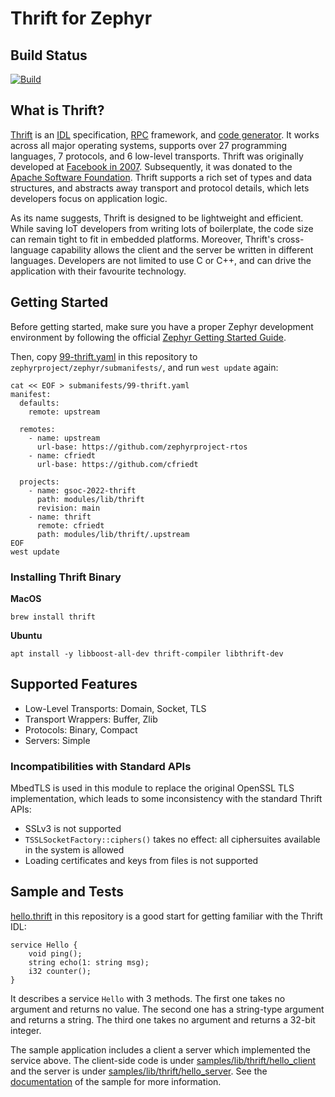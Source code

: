 # Thrift for Zephyr

## Build Status

[![Build](https://github.com/zephyrproject-rtos/gsoc-2022-thrift/actions/workflows/build.yml/badge.svg)](https://github.com/zephyrproject-rtos/gsoc-2022-thrift/actions)

## What is Thrift?

[Thrift](https://github.com/apache/thrift) is an [IDL](https://en.wikipedia.org/wiki/Interface_description_language) specification, [RPC](https://en.wikipedia.org/wiki/Remote_procedure_call) framework, and [code generator](https://en.wikipedia.org/wiki/Automatic_programming). It works across all major operating systems, supports over 27 programming languages, 7 protocols, and 6 low-level transports. Thrift was originally developed at [Facebook in 2007](https://thrift.apache.org/static/files/thrift-20070401.pdf). Subsequently, it was donated to the [Apache Software Foundation](https://www.apache.org/). Thrift supports a rich set of types and data structures, and abstracts away transport and protocol details, which lets developers focus on application logic.

As its name suggests, Thrift is designed to be lightweight and efficient. While saving IoT developers from writing lots of boilerplate, the code size can remain tight to fit in embedded platforms. Moreover, Thrift's cross-language capability allows the client and the server be written in different languages. Developers are not limited to use C or C++, and can drive the application with their favourite technology.

## Getting Started

Before getting started, make sure you have a proper Zephyr development
environment by following the official
[Zephyr Getting Started Guide](https://docs.zephyrproject.org/latest/getting_started/index.html).

Then, copy [99-thrift.yaml](submanifests/99-thrift.yaml)
in this repository to `zephyrproject/zephyr/submanifests/`, and run `west update` again:
```shell
cat << EOF > submanifests/99-thrift.yaml
manifest:
  defaults:
    remote: upstream

  remotes:
    - name: upstream
      url-base: https://github.com/zephyrproject-rtos
    - name: cfriedt
      url-base: https://github.com/cfriedt

  projects:
    - name: gsoc-2022-thrift
      path: modules/lib/thrift
      revision: main
    - name: thrift
      remote: cfriedt
      path: modules/lib/thrift/.upstream
EOF
west update
```

### Installing Thrift Binary

**MacOS**
```shell
brew install thrift
```

**Ubuntu**
```shell
apt install -y libboost-all-dev thrift-compiler libthrift-dev
```

## Supported Features
- Low-Level Transports: Domain, Socket, TLS
- Transport Wrappers: Buffer, Zlib
- Protocols: Binary, Compact
- Servers: Simple

### Incompatibilities with Standard APIs
MbedTLS is used in this module to replace the original OpenSSL TLS implementation, which leads to some inconsistency with the standard Thrift APIs:
- SSLv3 is not supported
- `TSSLSocketFactory::ciphers()` takes no effect: all ciphersuites available in the system is allowed
- Loading certificates and keys from files is not supported

## Sample and Tests
[hello.thrift](thrift/hello.thrift) in this repository is a good start for getting familiar with the Thrift IDL:
```
service Hello {
    void ping();
    string echo(1: string msg);
    i32 counter();
}
```
It describes a service `Hello` with 3 methods. The first one takes no argument and returns no value. The second one has a string-type argument and returns a string. The third one takes no argument and returns a 32-bit integer.

The sample application includes a client a server which implemented the service above. The client-side code is under [samples/lib/thrift/hello_client](samples/lib/thrift/hello_client) and the server is under [samples/lib/thrift/hello_server](samples/lib/thrift/hello_server). See the [documentation](samples/lib/thrift/README.rst) of the sample for more information.
